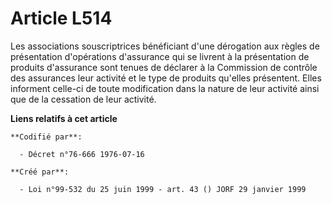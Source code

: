 # Article L514

Les associations souscriptrices bénéficiant d'une dérogation aux règles de présentation d'opérations d'assurance qui se
livrent à la présentation de produits d'assurance sont tenues de déclarer à la Commission de contrôle des assurances leur
activité et le type de produits qu'elles présentent. Elles informent celle-ci de toute modification dans la nature de leur
activité ainsi que de la cessation de leur activité.

**Liens relatifs à cet article**

	**Codifié par**:

	  - Décret n°76-666 1976-07-16

	**Créé par**:

	  - Loi n°99-532 du 25 juin 1999 - art. 43 () JORF 29 janvier 1999
